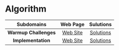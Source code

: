 # Algorithm

| Subdomains | Web Page | Sulutions |
|:----------:|:--------:|:---------:|
| **Warmup Challenges** | [Web Site](https://www.hackerrank.com/domains/algorithms/warmup) | [Solutions](https://github.com/quqixun/Hackerrank_Python/tree/master/Algorithm/Warmup%20Challenges) |
| **Implementation** | [Web Site](https://www.hackerrank.com/domains/algorithms/implementation) | [Solutions](https://github.com/quqixun/Hackerrank_Python/tree/master/Algorithm/Implementation) |
